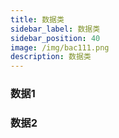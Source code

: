 ```yaml
---
title: 数据类
sidebar_label: 数据类
sidebar_position: 40
image: /img/bac111.png
description: 数据类
---
```


### 数据1

### 数据2
